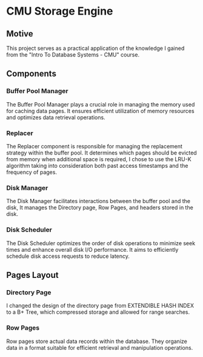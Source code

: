 # CMU Storage Engine

## Motive
This project serves as a practical application of the knowledge I gained from the "Intro To Database Systems - CMU" course.

## Components

### Buffer Pool Manager

The Buffer Pool Manager plays a crucial role in managing the memory used for caching data pages. It ensures efficient utilization of memory resources and optimizes data retrieval operations.

### Replacer

The Replacer component is responsible for managing the replacement strategy within the buffer pool. It determines which pages should be evicted from memory when additional space is required, I chose to use the LRU-K algorithm taking into consideration both past access timestamps and the frequency of pages.

### Disk Manager

The Disk Manager facilitates interactions between the buffer pool and the disk, It manages the Directory page, Row Pages, and headers stored in the disk.

### Disk Scheduler

The Disk Scheduler optimizes the order of disk operations to minimize seek times and enhance overall disk I/O performance. It aims to efficiently schedule disk access requests to reduce latency.

## Pages Layout

### Directory Page

I changed the design of the directory page from EXTENDIBLE HASH INDEX to a B+ Tree, which compressed storage and allowed for range searches.

### Row Pages

Row pages store actual data records within the database. They organize data in a format suitable for efficient retrieval and manipulation operations.
